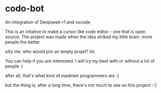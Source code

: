 # codo-bot
An integration of Deepseek-r1 and vscode

This is an intiative to make a cursor like code editor - one that is open source. The project was made when the idea striked my little brain. more people the better

silly me. who would join an empty projet? lol. 

You can help if you are interested. I will try my best with or without a lot of people :)

after all, that's what kind of madmen programmers are :]

but the thing is, after a long time, there's not much to see on this project :-|
